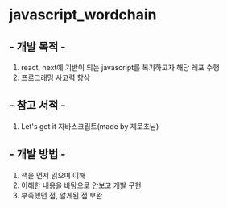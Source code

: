# javascript_wordchain


<h2>- 개발 목적 -</h2>

1. react, next에 기반이 되는 javascript를 복기하고자 해당 레포 수행
2. 프로그래밍 사고력 향상 

<h2> - 참고 서적 -</h2>

1. Let's get it 자바스크립트(made by 제로초님)


<h2> - 개발 방법 - </h2>

1. 책을 먼저 읽으며 이해
2. 이해한 내용을 바탕으로 안보고 개발 구현
3. 부족했던 점, 알게된 점 보완


